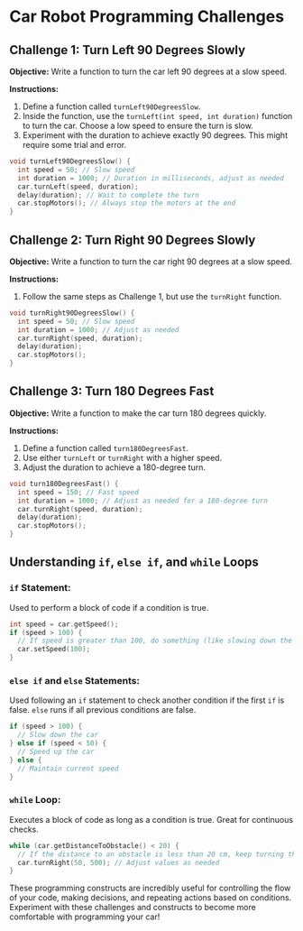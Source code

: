 
# Car Robot Programming Challenges

## Challenge 1: Turn Left 90 Degrees Slowly
**Objective:** Write a function to turn the car left 90 degrees at a slow speed.

**Instructions:**
1. Define a function called `turnLeft90DegreesSlow`.
2. Inside the function, use the `turnLeft(int speed, int duration)` function to turn the car. Choose a low speed to ensure the turn is slow.
3. Experiment with the duration to achieve exactly 90 degrees. This might require some trial and error.

```cpp
void turnLeft90DegreesSlow() {
  int speed = 50; // Slow speed
  int duration = 1000; // Duration in milliseconds, adjust as needed
  car.turnLeft(speed, duration);
  delay(duration); // Wait to complete the turn
  car.stopMotors(); // Always stop the motors at the end
}
```

## Challenge 2: Turn Right 90 Degrees Slowly
**Objective:** Write a function to turn the car right 90 degrees at a slow speed.

**Instructions:**
1. Follow the same steps as Challenge 1, but use the `turnRight` function.

```cpp
void turnRight90DegreesSlow() {
  int speed = 50; // Slow speed
  int duration = 1000; // Adjust as needed
  car.turnRight(speed, duration);
  delay(duration);
  car.stopMotors();
}
```

## Challenge 3: Turn 180 Degrees Fast
**Objective:** Write a function to make the car turn 180 degrees quickly.

**Instructions:**
1. Define a function called `turn180DegreesFast`.
2. Use either `turnLeft` or `turnRight` with a higher speed.
3. Adjust the duration to achieve a 180-degree turn.

```cpp
void turn180DegreesFast() {
  int speed = 150; // Fast speed
  int duration = 1000; // Adjust as needed for a 180-degree turn
  car.turnRight(speed, duration);
  delay(duration);
  car.stopMotors();
}
```

## Understanding `if`, `else if`, and `while` Loops

### `if` Statement:
Used to perform a block of code if a condition is true.
```cpp
int speed = car.getSpeed();
if (speed > 100) {
  // If speed is greater than 100, do something (like slowing down the car).
  car.setSpeed(100);
}
```

### `else if` and `else` Statements:
Used following an `if` statement to check another condition if the first `if` is false. `else` runs if all previous conditions are false.
```cpp
if (speed > 100) {
  // Slow down the car
} else if (speed < 50) {
  // Speed up the car
} else {
  // Maintain current speed
}
```

### `while` Loop:
Executes a block of code as long as a condition is true. Great for continuous checks.
```cpp
while (car.getDistanceToObstacle() < 20) {
  // If the distance to an obstacle is less than 20 cm, keep turning the car
  car.turnRight(50, 500); // Adjust values as needed
}
```

These programming constructs are incredibly useful for controlling the flow of your code, making decisions, and repeating actions based on conditions. Experiment with these challenges and constructs to become more comfortable with programming your car!
